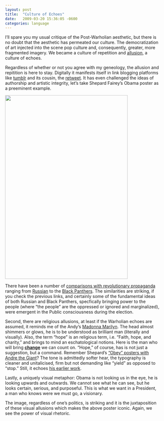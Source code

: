 ```yaml
---
layout: post
title:  "Culture of Echoes"
date:   2009-03-20 15:36:05 -0600
categories: language
---
```


I’ll spare you my usual critique of the Post-Warholian aesthetic, but there is no doubt that the aesthetic has permeated our culture. The democratization of art injected into the scene pop culture and, consequently, greater, more fragmented imagery. We became a culture of repetition and <a href="http://www.virtualsalt.com/rhetoric.htm#Allusion">allusion</a>, a culture of echoes.

Regardless of whether or not you agree with my geneology, the allusion and repitition is here to stay. Digitally it manifests itself in link blogging platforms like <a href="http://www.tumblr.com/">tumblr</a> and its cousin, the <a href="http://bloggingbits.com/the-art-and-science-of-retweeting-for-twitteraholics/">retweet</a>. It has even challenged the ideas of authorship and artistic integrity, let’s take Shepard Fairey’s Obama poster as a preeminent example.

<a href="/assets/images/shepard_fairey_obama-poster.jpg"><img class="center size-full wp-image-694" title="shepard_fairey_obama-poster" src="http://www.andrewsimone.com/wp-content/uploads/2011/02/shepard_fairey_obama-poster.jpg" alt="" width="400" height="600" /></a>

There have been a number of <a href="http://www.art-for-a-change.com/Obey/index.htm">comparisons with revolutionary propaganda</a> ranging from <a href="http://www.marksandmeaning.com/wp-content/uploads/2009/03/obey_soviet.gif">Russian</a> to the <a href="http://www.marksandmeaning.com/wp-content/uploads/2009/03/obey_black_panther.jpg">Black Panthers</a>. The similarities are striking, if you check the previous links, and certainly some of the fundamental ideas of both Russian and Black Panthers, specfically bringing power to the people (where “the people” are the oppressed or ignored and marginalized), were emergent in the Public consciousness during the election.

Second, there are religious allusions, at least if the Warholian echoes are assumed, it reminds me of the Andy’s <a href="http://www.marksandmeaning.com/wp-content/uploads/2009/03/warhol_marilyn.jpg">Madonna Marilyn</a>. The head almost shimmers or glows, he is to be understood as brilliant man (literally and visually). Also, the term “hope” is an religious term, i.e. “Faith, hope, and charity,” and brings to mind an eschatological notions. Here is the man who will bring <strong><a href="http://change.gov/">c</a><a href="http://change.gov/">hange</a></strong> we can count on. “Hope,” of course, has is not just a suggestion, but a command. Remember Shepard’s <a href="http://bigchase.files.wordpress.com/2007/01/obey.jpg">“Obey” posters with Andre the Giant</a>? The tone is admittedly softer hear, the typography is cleaner and unitalicised, firm but not demanding like “yield” as opposed to “stop.” Still, it echoes <a href="http://www.nplusonemag.com/letters-radical-shill">his earlier work</a>.

Lastly, a uniquely visual metaphor: Obama is not looking us in the eye, he is looking upwards and outwards. We cannot see what he can see, but he looks certain, serious, and purposeful. This is what we want in a President, a man who knows were we must go, a visionary.

The image, regardless of one’s politics, is striking and it is the juxtaposition of these visual allusions which makes the above poster iconic. Again, we see the power of visual rhetoric.